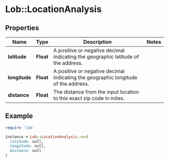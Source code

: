 # Lob::LocationAnalysis

## Properties

| Name | Type | Description | Notes |
| ---- | ---- | ----------- | ----- |
| **latitude** | **Float** | A positive or negative decimal indicating the geographic latitude of the address. |  |
| **longitude** | **Float** | A positive or negative decimal indicating the geographic longitude of the address. |  |
| **distance** | **Float** | The distance from the input location to this exact zip code in miles. |  |

## Example

```ruby
require 'lob'

instance = Lob::LocationAnalysis.new(
  latitude: null,
  longitude: null,
  distance: null
)
```

